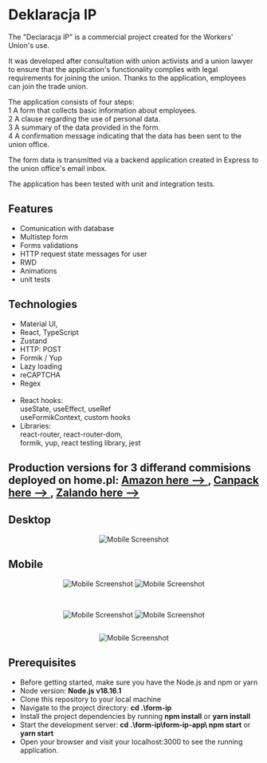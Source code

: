 # Deklaracja IP

The "Declaracja IP" is a commercial project created for the Workers' Union's use. 

It was developed after consultation with union activists and a union lawyer to ensure that the application's functionality complies with legal requirements for joining the union. Thanks to the application, employees can join the trade union. 

The application consists of four steps: <br/> 1 A form that collects basic information about employees. <br/> 2 A clause regarding the use of personal data.<br/> 3 A summary of the data provided in the form. <br/> 4 A confirmation message indicating that the data has been sent to the union office.

The form data is transmitted via a backend application created in Express to the union office's email inbox.

The application has been tested with unit and integration tests.


## Features
* Comunication with database
* Multistep form
* Forms validations 
* HTTP request state messages for user
* RWD
* Animations
* unit tests

## Technologies  
* Material UI,
* React, TypeScript
* Zustand
* HTTP: POST
* Formik / Yup 
* Lazy loading
* reCAPTCHA
* Regex
 <br/><br/>
* React hooks: <br/> useState, useEffect, useRef <br/> useFormikContext, custom hooks
* Libraries: <br/>
react-router, react-router-dom, <br/>
formik, yup, react testing library, jest<br/>



## Production versions for 3 differand commisions deployed on home.pl: <a href = "https://deklaracja.ozzip.pl/"> Amazon here --> </a>, <a href = "https://canpack.ozzip.pl/"> Canpack here --> </a>, <a href = "https://fiege.ozzip.pl/"> Zalando here --> </a>

## Desktop
<div align="center">
 <img src="https://github.com/Krzysztofe/deklaracja/assets/96065197/47041a81-ef2d-4c31-b212-cc473a80b621" width: = "20%"  alt="Mobile Screenshot"> 

</div>

## Mobile

<div align="center">
 <img src="https://github.com/Krzysztofe/deklaracja/assets/96065197/78b70c68-3143-491b-84f3-1405d1d0bea7" width: = "40%"  alt="Mobile Screenshot"> 


<img src="https://github.com/Krzysztofe/deklaracja/assets/96065197/d2e4cd2c-52a2-43d7-81f6-a2d71c67ea10"  width: = "40%" alt="Mobile Screenshot">
</div>



&nbsp;
<div align="center">

<img src="https://github.com/Krzysztofe/deklaracja/assets/96065197/1fb32cef-53e2-4a48-b509-248d08273a58"  width: = "40%" alt="Mobile Screenshot">




<img src="https://github.com/Krzysztofe/deklaracja/assets/96065197/ebc7833b-1fc9-46e4-b9f8-7977669e187d"  width: = "40%" alt="Mobile Screenshot">

<br/>

##
<div align="center">
 <img src="https://github.com/user-attachments/assets/861812f5-288d-4257-a490-fe24619968f3" width: = "20%"  alt="Mobile Screenshot"> 

</div>




</div>

## Prerequisites
* Before getting started, make sure you have the Node.js and npm or yarn
* Node version: **Node.js v18.16.1**
* Clone this repository to your local machine
* Navigate to the project directory: **cd .\form-ip**
* Install the project dependencies by running **npm install** or **yarn install**
* Start the development server: **cd .\form-ip\form-ip-app\ npm start** or **yarn start**
* Open your browser and visit your localhost:3000 to see the running application.


